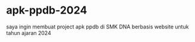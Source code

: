 # apk-ppdb-2024
saya ingin membuat project apk ppdb di SMK DNA berbasis website untuk tahun ajaran 2024
